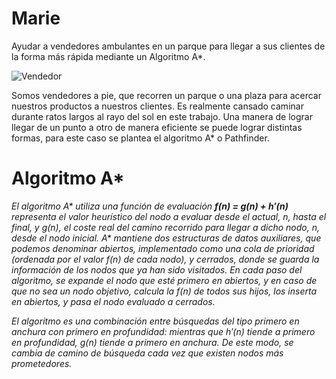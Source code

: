 # Marie
Ayudar a vendedores ambulantes en un parque para llegar a sus clientes de la forma más rápida mediante un Algoritmo A*.

![Vendedor](https://github.com/cabustillo13/Marie/blob/master/Mapas/Vendedor.png)

Somos vendedores a pie, que recorren un parque o una plaza para acercar nuestros productos a nuestros clientes. Es realmente cansado caminar durante ratos largos al rayo del sol en este trabajo. Una manera de lograr llegar de un punto a otro de manera eficiente se puede lograr distintas formas, para este caso se plantea el algoritmo A* o Pathfinder.

# Algoritmo A*

_El algoritmo A* utiliza una función de evaluación **f(n) = g(n) + h′(n)** representa el valor heurístico del nodo a evaluar desde el actual, n, hasta el final, y g(n), el coste real del camino recorrido para llegar a dicho nodo, n, desde el nodo inicial. A* mantiene dos estructuras de datos auxiliares, que podemos denominar abiertos, implementado como una cola de prioridad (ordenada por el valor f(n) de cada nodo), y cerrados, donde se guarda la información de los nodos que ya han sido visitados. En cada paso del algoritmo, se expande el nodo que esté primero en abiertos, y en caso de que no sea un nodo objetivo, calcula la f(n) de todos sus hijos, los inserta en abiertos, y pasa el nodo evaluado a cerrados._

_El algoritmo es una combinación entre búsquedas del tipo primero en anchura con primero en profundidad: mientras que h′(n) tiende a primero en profundidad, g(n) tiende a primero en anchura. De este modo, se cambia de camino de búsqueda cada vez que existen nodos más prometedores._
